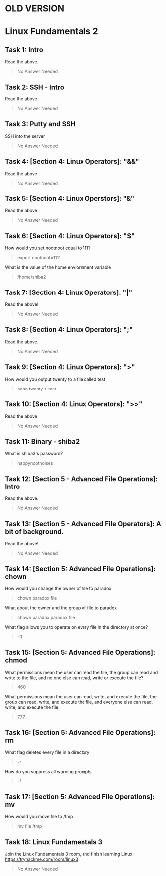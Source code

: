 # OLD VERSION
# Linux Fundamentals 2
## Task 1: Intro

Read the above.
> No Answer Needed

## Task 2: SSH - Intro

Read the above
> No Answer Needed

## Task 3: Putty and SSH

SSH into the server
> No Answer Needed

## Task 4: \[Section 4: Linux Operators\]: "&&"

Read the above
> No Answer Needed

## Task 5: \[Section 4: Linux Operstors\]: "&"

Read the above
> No Answer Needed

## Task 6: \[Section 4: Linux Operators\]: "$"

How would you set nootnoot equal to 1111
> export nootnoot=1111

What is the value of the home enviornment variable
> /home/shiba2

## Task 7: \[Section 4: Linux Operators\]: "|"

Read the above!
> No Answer Needed

## Task 8: \[Section 4: Linux Operators\]: ";"

Read the above.
> No Answer Needed

## Task 9: \[Section 4: Linux Operators\]: "\>"

How would you output twenty to a file called test
> echo twenty > test

## Task 10: \[Section 4: Linux Operators\]: "\>\>"

Read the above
> No Answer Needed

## Task 11: Binary - shiba2

What is shiba3's password?
> happynootnoises

## Task 12: \[Section 5 - Advanced File Operations\]: Intro

Read the above.
> No Answer Needed

## Task 13: \[Section 5 - Advanced File Operators\]: A bit of background.

Read the above!
> No Answer Needed

## Task 14: \[Section 5: Advanced File Operations\]: chown

How would you change the owner of file to paradox
> chown paradox file

What about the owner and the group of file to paradox
> chown paradox:paradox file

What flag allows you to operate on every file in the directory at once?
> -R

## Task 15: \[Section 5: Advanced File Operations\]: chmod

What permissions mean the user can read the file, the group can read and write to the file, and no one else can read, write or execute the file?
> 460

What permissions mean the user can read, write, and execute the file, the group can read, write, and execute the file, and everyone else can read, write, and execute the file.
> 777

## Task 16: \[Section 5: Advanced File Operations\]: rm

What flag deletes every file in a directory
> -r

How do you suppress all warning prompts
> -f

## Task 17: \[Section 5: Advanced File Operations\]: mv

How would you move file to /tmp
> mv file /tmp

## Task 18: Linux Fundamentals 3

Join the Linux Fundamentals 3 room, and finish learning Linux: https://tryhackme.com/room/linux3
> No Answer Needed
